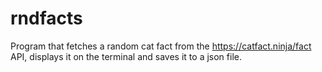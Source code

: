 # rndfacts
Program that fetches a random cat fact from the https://catfact.ninja/fact API, displays it on the terminal and saves it to a json file.

